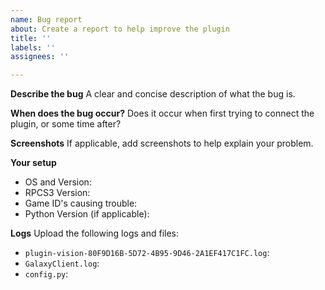 ```yaml
---
name: Bug report
about: Create a report to help improve the plugin
title: ''
labels: ''
assignees: ''

---
```


**Describe the bug**
A clear and concise description of what the bug is.


**When does the bug occur?**
Does it occur when first trying to connect the plugin, or some time after? 

**Screenshots**
If applicable, add screenshots to help explain your problem.


**Your setup**
 - OS and Version: 
 - RPCS3 Version:
 - Game ID's causing trouble:
 - Python Version (if applicable):


**Logs**
Upload the following logs and files:
 - `plugin-vision-80F9D16B-5D72-4B95-9D46-2A1EF417C1FC.log`:
 - `GalaxyClient.log`:
 - `config.py`:
